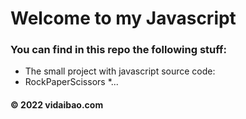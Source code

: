# Welcome to my Javascript
### You can find in this repo the following stuff:
* The small project with javascript source code:
* RockPaperScissors
*...



#### © 2022 vidaibao.com